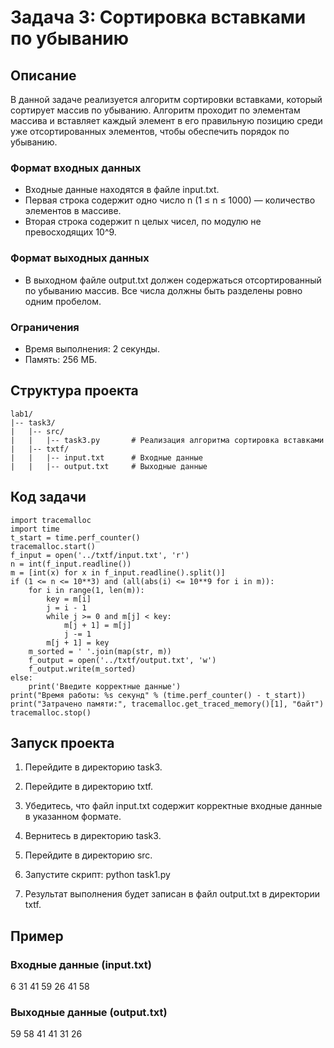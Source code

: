 # Задача 3: Сортировка вставками по убыванию

## Описание

В данной задаче реализуется алгоритм сортировки вставками, который сортирует массив по убыванию. Алгоритм проходит по элементам массива и вставляет каждый элемент в его правильную позицию среди уже отсортированных элементов, чтобы обеспечить порядок по убыванию.

### Формат входных данных
- Входные данные находятся в файле input.txt.
- Первая строка содержит одно число n (1 ≤ n ≤ 1000) — количество элементов в массиве.
- Вторая строка содержит n целых чисел, по модулю не превосходящих 10^9.

### Формат выходных данных
- В выходном файле output.txt должен содержаться отсортированный по убыванию массив. Все числа должны быть разделены ровно одним пробелом.

### Ограничения
- Время выполнения: 2 секунды.
- Память: 256 МБ.

## Структура проекта
```
lab1/
|-- task3/
|   |-- src/
|   |   |-- task3.py       # Реализация алгоритма сортировка вставками
|   |-- txtf/
|   |   |-- input.txt      # Входные данные
|   |   |-- output.txt     # Выходные данные
```
## Код задачи
```
import tracemalloc
import time
t_start = time.perf_counter()
tracemalloc.start()
f_input = open('../txtf/input.txt', 'r')
n = int(f_input.readline())
m = [int(x) for x in f_input.readline().split()]
if (1 <= n <= 10**3) and (all(abs(i) <= 10**9 for i in m)):
    for i in range(1, len(m)):
        key = m[i]
        j = i - 1
        while j >= 0 and m[j] < key:
            m[j + 1] = m[j]
            j -= 1
        m[j + 1] = key
    m_sorted = ' '.join(map(str, m))
    f_output = open('../txtf/output.txt', 'w')
    f_output.write(m_sorted)
else:
    print('Введите корректные данные')
print("Время работы: %s секунд" % (time.perf_counter() - t_start))
print("Затрачено памяти:", tracemalloc.get_traced_memory()[1], "байт")
tracemalloc.stop()
```
## Запуск проекта

1. Перейдите в директорию task3.
2. Перейдите в директорию txtf.
3. Убедитесь, что файл input.txt содержит корректные входные данные в указанном формате.
4. Вернитесь в директорию task3.
5. Перейдите в директорию src.
6. Запустите скрипт:
      python task1.py
   
7. Результат выполнения будет записан в файл output.txt в директории txtf.

## Пример

### Входные данные (input.txt)
6
31 41 59 26 41 58

### Выходные данные (output.txt)
59 58 41 41 31 26
